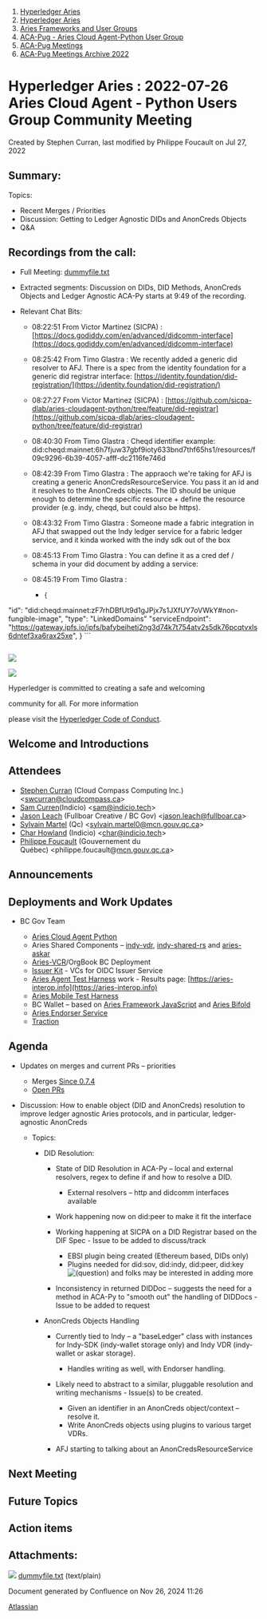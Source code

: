 1. [Hyperledger Aries](index.html)
2. [Hyperledger Aries](Hyperledger-Aries_18481154.html)
3. [Aries Frameworks and User Groups](Aries-Frameworks-and-User-Groups_18481290.html)
4. [ACA-Pug - Aries Cloud Agent-Python User Group](ACA-Pug---Aries-Cloud-Agent-Python-User-Group_18484248.html)
5. [ACA-Pug Meetings](ACA-Pug-Meetings_18484272.html)
6. [ACA-Pug Meetings Archive 2022](ACA-Pug-Meetings-Archive-2022_18515844.html)

# Hyperledger Aries : 2022-07-26 Aries Cloud Agent - Python Users Group Community Meeting

Created by Stephen Curran, last modified by Philippe Foucault on Jul 27, 2022

## Summary:

Topics:

- Recent Merges / Priorities
- Discussion: Getting to Ledger Agnostic DIDs and AnonCreds Objects
- Q&amp;A

## Recordings from the call:

- Full Meeting: [dummyfile.txt](#)
- Extracted segments: Discussion on DIDs, DID Methods, AnonCreds Objects and Ledger Agnostic ACA-Py starts at 9:49 of the recording.
- Relevant Chat Bits:
  
  - 08:22:51 From Victor Martinez (SICPA) : [https://docs.godiddy.com/en/advanced/didcomm-interface](https://docs.godiddy.com/en/advanced/didcomm-interface)
  - 08:25:42 From Timo Glastra : We recently added a generic did resolver to AFJ. There is a spec from the identity foundation for a generic did registrar interface: [https://identity.foundation/did-registration/](https://identity.foundation/did-registration/)
  - 08:27:27 From Victor Martinez (SICPA) : [https://github.com/sicpa-dlab/aries-cloudagent-python/tree/feature/did-registrar](https://github.com/sicpa-dlab/aries-cloudagent-python/tree/feature/did-registrar)
  - 08:40:30 From Timo Glastra : Cheqd identifier example: did:cheqd:mainnet:6h7fjuw37gbf9ioty633bnd7thf65hs1/resources/f09c9296-6b39-4057-afff-dc2116fe746d
  - 08:42:39 From Timo Glastra : The appraoch we're taking for AFJ is creating a generic AnonCredsResourceService. You pass it an id and it resolves to the AnonCreds objects. The ID should be unique enough to determine the specific resource + define the resource provider (e.g. indy, cheqd, but could also be https).
  - 08:43:32 From Timo Glastra : Someone made a fabric integration in AFJ that swapped out the Indy ledger service for a fabric ledger service, and it kinda worked with the indy sdk out of the box
  - 08:45:13 From Timo Glastra : You can define it as a cred def / schema in your did document by adding a service:
  - 08:45:19 From Timo Glastra :
    
    - ```
      {
"id": "did:cheqd:mainnet:zF7rhDBfUt9d1gJPjx7s1JXfUY7oVWkY#non-fungible-image",
"type": "LinkedDomains"
"serviceEndpoint": "https://gateway.ipfs.io/ipfs/bafybeihetj2ng3d74k7t754atv2s5dk76pcqtvxls6dntef3xa6rax25xe",
}
      ```

```

```

![](https://wiki.hyperledger.org/download/attachments/29034696/Antitrustnotice.png?version=1&modificationDate=1581695654000&api=v2)

![](https://wiki.hyperledger.org/download/attachments/2392771/welcome.png?version=2&modificationDate=1572450107000&api=v2)

Hyperledger is committed to creating a safe and welcoming

community for all. For more information

please visit the [Hyperledger Code of Conduct](https://lf-hyperledger.atlassian.net/wiki/display/HYP/Hyperledger+Code+of+Conduct).

## Welcome and Introductions

## Attendees

- [Stephen Curran](https://lf-hyperledger.atlassian.net/wiki/people/557058:d676f135-ecd6-465b-b7eb-f87976bf4569?ref=confluence) (Cloud Compass Computing Inc.) &lt;swcurran@cloudcompass.ca&gt;
- [Sam Curren](https://lf-hyperledger.atlassian.net/wiki/people/557058:1ed5fd92-7e42-4cab-87b1-688e48bc02c2?ref=confluence)(Indicio) &lt;sam@indicio.tech&gt;
- [Jason Leach](https://lf-hyperledger.atlassian.net/wiki/people/557058:f6688130-fee2-4c0a-a611-b8623f0d7f57?ref=confluence) (Fullboar Creative / BC Gov) &lt;jason.leach@fullboar.ca&gt;
- [Sylvain Martel](https://lf-hyperledger.atlassian.net/wiki/people/712020:9eb55fb2-a220-4945-916a-6da7d1ed6101?ref=confluence) (Qc) &lt;sylvain.martel0@mcn.gouv.qc.ca&gt;
- [Char Howland](https://lf-hyperledger.atlassian.net/wiki/people/60998bf1dafdf00068e21bae?ref=confluence) (Indicio) &lt;char@indicio.tech&gt;
- [Philippe Foucault](https://lf-hyperledger.atlassian.net/wiki/people/62150c66c345490071971b9f?ref=confluence) (Gouvernement du Québec) &lt;philippe.foucault@[mcn.gouv.qc.ca](http://mcn.gouv.qc.ca/)&gt;

## Announcements

## Deployments and Work Updates

- BC Gov Team
  
  - [Aries Cloud Agent Python](https://github.com/hyperledger/aries-cloudagent-python)
  - Aries Shared Components – [indy-vdr](https://github.com/hyperledger/indy-vdr), [indy-shared-rs](https://github.com/hyperledger/indy-shared-rs) and [aries-askar](https://github.com/hyperledger/aries-askar)
  - [Aries-VCR](https://github.com/bcgov/aries-vcr)/OrgBook BC Deployment
  - [Issuer Kit](https://github.com/bcgov/issuer-kit) - VCs for OIDC Issuer Service
  - [Aries Agent Test Harness](https://github.com/bcgov/aries-agent-test-harness) work - Results page: [https://aries-interop.info](https://aries-interop.info)
  - [Aries Mobile Test Harness](https://github.com/hyperledger/aries-mobile-test-harness)
  - BC Wallet – based on [Aries Framework JavaScript](https://github.com/hyperledger/aries-framework-javascript) and [Aries Bifold](https://github.com/hyperledger/aries-mobile-agent-react-native)
  - [Aries Endorser Service](https://github.com/bcgov/aries-endorser-service)
  - [Traction](https://github.com/bcgov/traction)

## Agenda

- Updates on merges and current PRs – priorities
  
  - Merges [Since 0.7.4](https://github.com/hyperledger/aries-cloudagent-python/pulls?q=is%3Apr%20is%3Amerged%20sort%3Aupdated%20merged%3A%3E2022-06-30)
  - [Open PRs](https://github.com/hyperledger/aries-cloudagent-python/pulls)
- Discussion: How to enable object (DID and AnonCreds) resolution to improve ledger agnostic Aries protocols, and in particular, ledger-agnostic AnonCreds
  
  - Topics:
    
    - DID Resolution:
      
      - State of DID Resolution in ACA-Py – local and external resolvers, regex to define if and how to resolve a DID.
        
        - External resolvers – http and didcomm interfaces available
      - Work happening now on did:peer to make it fit the interface
      - Working happening at SICPA on a DID Registrar based on the DIF Spec - Issue to be added to discuss/track
        
        - EBSI plugin being created (Ethereum based, DIDs only)
        - Plugins needed for did:sov, did:indy, did:peer, did:key ![(question)](images/icons/emoticons/help_16.png) and folks may be interested in adding more
      - Inconsistency in returned DIDDoc – suggests the need for a method in ACA-Py to "smooth out" the handling of DIDDocs - Issue to be added to request
    - AnonCreds Objects Handling
      
      - Currently tied to Indy – a "baseLedger" class with instances for Indy-SDK (indy-wallet storage only) and Indy VDR (indy-wallet or askar storage).
        
        - Handles writing as well, with Endorser handling.
      - Likely need to abstract to a similar, pluggable resolution and writing mechanisms - Issue(s) to be created.
        
        - Given an identifier in an AnonCreds object/context – resolve it.
        - Write AnonCreds objects using plugins to various target VDRs.
      - AFJ starting to talking about an AnonCredsResourceService

## Next Meeting

## Future Topics

## Action items

## Attachments:

![](images/icons/bullet_blue.gif) [dummyfile.txt](attachments/18497674/18516532.txt) (text/plain)

Document generated by Confluence on Nov 26, 2024 11:26

[Atlassian](http://www.atlassian.com/)
